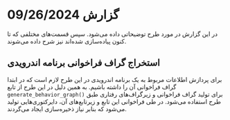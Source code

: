 # گزارش 09/26/2024
در این گزارش در مورد طرح توضیحاتی داده می‌شود. سپس قسمت‌های مختلفی که تا کنون پیاده‌سازی شده‌اند نیز شرح داده می‌شوند.

## استخراج گراف فراخوانی برنامه اندرویدی
برای پردازش اطلاعات مربوط به یک برنامه اندرویدی در این طرح لازم است که در ابتدا گراف فراخوانی آن را داشته باشیم. به همین دلیل در این طرح از تابع `generate_behavior_graph()` برای تولید گراف‌ فراخوانی و زیرگراف‌های رفتاری طبق طرح استفاده می‌شود.
در طی فراخوانی این تابع و زیرتابع‌های آن، دایرکتوری‌هایی تولید می‌شود که بنابر نیاز ذخیره‌سازی ایجاد می‌گردند.
